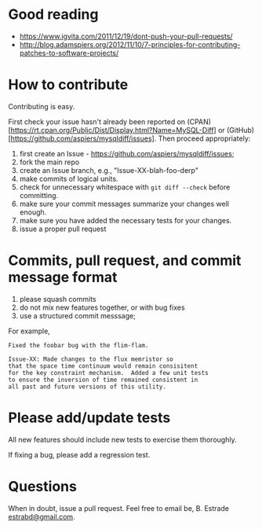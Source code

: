 # Good reading

- https://www.igvita.com/2011/12/19/dont-push-your-pull-requests/
- http://blog.adamspiers.org/2012/11/10/7-principles-for-contributing-patches-to-software-projects/

# How to contribute

Contributing is easy.

First check your issue hasn't already been reported on
(CPAN)[https://rt.cpan.org/Public/Dist/Display.html?Name=MySQL-Diff]
or (GitHub)[https://github.com/aspiers/mysqldiff/issues].  Then
proceed appropriately:

1. first create an Issue - https://github.com/aspiers/mysqldiff/issues;
2. fork the main repo
3. create an Issue branch, e.g., "Issue-XX-blah-foo-derp"
4. make commits of logical units.
5. check for unnecessary whitespace with `git diff --check` before committing.
6. make sure your commit messages summarize your changes well enough.
7. make sure you have added the necessary tests for your changes.
8. issue a proper pull request

# Commits, pull request, and commit message format

1. please squash commits
2. do not mix new features together, or with bug fixes
3. use a structured commit messsage;

For example, 

    Fixed the foobar bug with the flim-flam.
    
    Issue-XX: Made changes to the flux memristor so
    that the space time continuum would remain consisitent
    for the key constraint mechanism.  Added a few unit tests
    to ensure the inversion of time remained consistent in
    all past and future versions of this utility.

# Please add/update tests

All new features should include new tests to exercise them thoroughly.

If fixing a bug, please add a regression test.

# Questions

When in doubt, issue a pull request. Feel free to email be, B. Estrade <estrabd@gmail.com>.
